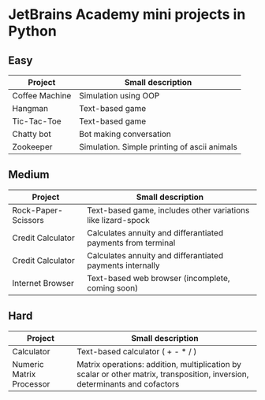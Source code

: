 # JetBrains Academy mini projects in Python

## Easy
| Project                   | Small description                                            |
| ------------------------- | ------------------------------------------------------------ |
| Coffee Machine            | Simulation using OOP                                         |
| Hangman                   | Text-based game                                              |
| Tic-Tac-Toe               | Text-based game                                              |
| Chatty bot                | Bot making conversation                                      |
| Zookeeper                 | Simulation. Simple printing of ascii animals                 |

## Medium
| Project                   | Small description                                            |
| ------------------------- | ------------------------------------------------------------ |
| Rock-Paper-Scissors       | Text-based game, includes other variations like lizard-spock |
| Credit Calculator         | Calculates annuity and differantiated payments from terminal |
| Credit Calculator         | Calculates annuity and differantiated payments internally    |
| Internet Browser          | Text-based web browser (incomplete, coming soon)             |

## Hard
| Project                   | Small description                                            |
| ------------------------- | ------------------------------------------------------------ |
| Calculator                | Text-based calculator ( + - * / )                            |
| Numeric Matrix Processor  | Matrix operations: addition, multiplication by scalar or other matrix, transposition, inversion, determinants and cofactors |
